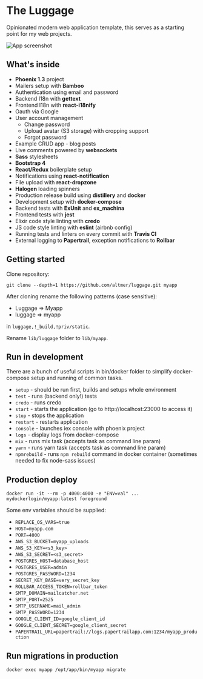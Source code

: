 # The Luggage

Opinionated modern web application template, this serves as a starting point for
my web projects.

![App screenshot](http://i67.tinypic.com/35jxysg.png)

## What's inside

- **Phoenix 1.3** project
- Mailers setup with **Bamboo**
- Authentication using email and password
- Backend I18n with **gettext**
- Frontend I18n with **react-i18nify**
- Oauth via Google
- User account management
  - Change password
  - Upload avatar (S3 storage) with cropping support
  - Forgot password
- Example CRUD app - blog posts
- Live comments powered by **websockets**
- **Sass** stylesheets
- **Bootstrap 4**
- **React/Redux** boilerplate setup
- Notifications using **react-notification**
- File upload with **react-dropzone**
- **Halogen** loading spinners
- Production release build using **distillery** and **docker**
- Development setup with **docker-compose**
- Backend tests with **ExUnit** and **ex_machina**
- Frontend tests with **jest**
- Elixir code style linting with **credo**
- JS code style linting with **eslint** (airbnb config)
- Running tests and linters on every commit with **Travis CI**
- External logging to **Papertrail**, exception notifications to **Rollbar**

## Getting started

Clone repository:

`git clone --depth=1 https://github.com/altmer/luggage.git myapp`

After cloning rename the following patterns (case sensitive):

* Luggage => Myapp
* luggage => myapp

in `luggage,!_build,!priv/static`.

Rename `lib/luggage` folder to `lib/myapp`.

## Run in development

There are a bunch of useful scripts in bin/docker folder to simplify docker-compose
setup and running of common tasks.

- `setup` - should be run first, builds and setups whole environment
- `test` - runs (backend only!) tests
- `credo` - runs credo
- `start` - starts the application (go to http://localhost:23000 to access it)
- `stop` - stops the application
- `restart` - restarts application
- `console` - launches iex console with phoenix project
- `logs` - display logs from docker-compose
- `mix` - runs mix task (accepts task as command line param)
- `yarn` - runs yarn task (accepts task as command line param)
- `npmrebuild` - runs `npm rebuild` command in docker container (sometimes needed to fix node-sass issues)

## Production deploy

`docker run -it --rm -p 4000:4000 -e "ENV=val" ... mydockerlogin/myapp:latest foreground`

Some env variables should be supplied:

* `REPLACE_OS_VARS=true`
* `HOST=myapp.com`
* `PORT=4000`
* `AWS_S3_BUCKET=myapp_uploads`
* `AWS_S3_KEY=<s3_key>`
* `AWS_S3_SECRET=<s3_secret>`
* `POSTGRES_HOST=database_host`
* `POSTGRES_USER=admin`
* `POSTGRES_PASSWORD=1234`
* `SECRET_KEY_BASE=very_secret_key`
* `ROLLBAR_ACCESS_TOKEN=rollbar_token`
* `SMTP_DOMAIN=mailcatcher.net`
* `SMTP_PORT=2525`
* `SMTP_USERNAME=mail_admin`
* `SMTP_PASSWORD=1234`
* `GOOGLE_CLIENT_ID=google_client_id`
* `GOOGLE_CLIENT_SECRET=google_client_secret`
* `PAPERTRAIL_URL=papertrail://logs.papertrailapp.com:1234/myapp_production`

## Run migrations in production

`docker exec myapp /opt/app/bin/myapp migrate`
